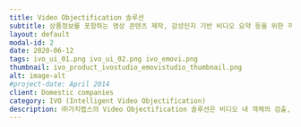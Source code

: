 ```yaml
---
title: Video Objectification 솔루션
subtitle: 상품정보를 포함하는 영상 콘텐츠 제작, 감성인지 기반 비디오 요약 등을 위한 객체화 비디오 편집 및 AI 훈련을 위한 대량의 비디오 객체 레이블링과 시각화 검증을 반자동화(semi-automated) 하여 작업 효율을 극대화하는 ㈜가치랩스의 Video Objectification 솔루션을 제안합니다.
layout: default
modal-id: 2
date: 2020-06-12
tags: ivo_ui_01.png ivo_ui_02.png ivo_emovi.png
thumbnail: ivo_product_ivostudio_emovistudio_thumbnail.png
alt: image-alt
#project-date: April 2014
client: Domestic companies
category: IVO (Intelligent Video Objectification)
description: ㈜가치랩스의 Video Objectification 솔루션은 비디오 내 객체의 검출, 인식, 추적을 통해 콘텐츠 활용 목적에 따라 객체 단위 분석 및 편집 가능하도록 합니다. IVO Studio는 수작업에 의존하는 영상 콘텐츠의 컨텍스트 분석을 통한 Object detection & tracking 및 Facial detection & recognition을 비롯하여 Object tagging을 자동화하고 콘텐츠 시청 중 user interaction을 위한 action 부여 기능, Scene & Shot 기반 장면전환 인식 및 Timeline기반 객체 모니터링을 지원하며, 비디오 객체 tagging을 위한 직관적인 metadata 관리 체계를 제공합니다. eMovi Studio는 이러한 객체화 편집 기술을 바탕으로 비디오 원본의 인물 기반 감성인지를 바탕으로 주요 장면을 추출하고 요약 비디오의 생성을 자동화합니다. 이는 주요 지상파 및 IPTV 사업자, 그리고 대규모 아카이브를 운용하는 공공기관 도입을 통해 입증된 대량의 대용량 비디오 및 오디오 데이터 분석 프레임웍인 IVAF에 기반합니다. ㈜가치랩스의 Video Objectification 솔루션은 다음과 같은 주요 기능적 특징을 갖습니다. <br>⃟ 타임라인 기반 목표 객체 탐지 시각화 <br>⃟ 객체 검출 및 추적, 자동 태깅 및 비디오 객체화 편집 <br>⃟ AI 훈련 데이터셋 대량 가공 및 클린징 <br>⃟ 콘텐츠 내 상품정보 매칭 및 V-Commerce 콘텐츠 생산 등
---
```


